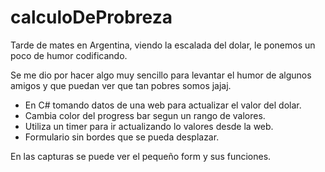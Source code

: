 # calculoDeProbreza
Tarde de mates en Argentina, viendo la escalada del dolar, le ponemos un poco de humor codificando.

Se me dio por hacer algo muy sencillo para levantar el humor de algunos amigos y que puedan ver que tan pobres somos jajaj.

- En C# tomando datos de una web para actualizar el valor del dolar.
- Cambia color del progress bar segun un rango de valores.
- Utiliza un timer para ir actualizando lo valores desde la web.
- Formulario sin bordes que se pueda desplazar.

En las capturas se puede ver el pequeño form y sus funciones.
